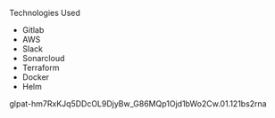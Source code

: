 Technologies Used

- Gitlab
- AWS
- Slack
- Sonarcloud
- Terraform
- Docker
- Helm

glpat-hm7RxKJq5DDcOL9DjyBw_G86MQp1Ojd1bWo2Cw.01.121bs2rna